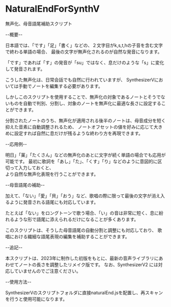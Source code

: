 # NaturalEndForSynthV
無声化、母音語尾補助スクリプト


--概要--

日本語では、「です」「足」「書く」などの、２文字目がk,s,t,hの子音を含む文字で終わる単語の場合、
最後の文字が無声化されるのが自然な発音になります。

「です」であれば「す」の発音が「su」ではなく、息だけのような「s」に変化して発音されます。

こうした無声化は、日常会話でも自然に行われていますが、
SynthesizerVにおいては手動でノートを編集する必要があります。

しかしこのスクリプトを使用することで、無声化の対象であるノートとそうでないものを自動で判別、分割し、対象のノートを無声化に最適な長さに設定することができます。

分割されたノートのうち、無声化が適用される後半のノートは、母音成分を短く抑えた音素に自動調整されるため、  ノートオフセットの値を好みに応じて大きめに設定すれば自然に息だけが残るような終わり方を再現できます。



--応用例--

明日」「薬」「たくさん」などの無声化のあとに文字が続く単語の場合でも応用が可能です。
最初に歌詞を「あし」「た」、「くす」「り」などのように意図的に区切って入力しておくと、  
より自然な無声化表現を行うことができます。


--母音語尾の補助--

加えて、「ない」「愛」「貝」「おう」など、歌唱の際に限って最後の文字が消え入るように発音される語尾にも対応しています。

たとえば「ない」をロングトーンで歌う場合、「い」の音は非常に短く、息に紛れるような形で語尾に添えられるだけになることが多くあります。

このスクリプトは、そうした母音語尾の自動分割と調整にも対応しており、 歌唱における繊細な語尾表現の編集を補助することができます。



--追記--

本スクリプトは、2023年に制作した初版をもとに、最新の音声ライブラリにあわせてノートの長さを調整したリメイク版です。
なお、SynthesizerV2 には対応していませんのでご注意ください。

--使用方法--

SynthesizerVのスクリプトフォルダに直接naturalEnd.jsを配置し、再スキャンを行うと使用可能になります。